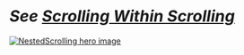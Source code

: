# _See [Scrolling Within Scrolling](https://android.jlelse.eu/scrolling-within-a-scrollable-view-ada-adam-deconstructs-android-4e0e394ccdf3?)_
[![NestedScrolling hero image](https://adam-hurwitz.firebaseapp.com/NestedScrolling/nestedscrolling-hero.jpg)](https://android.jlelse.eu/scrolling-within-a-scrollable-view-ada-adam-deconstructs-android-4e0e394ccdf3?)

